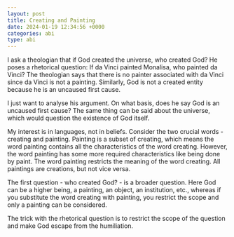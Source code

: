 ```yaml
---
layout: post
title: Creating and Painting
date: 2024-01-19 12:34:56 +0000
categories: abi
type: abi
---
```


<div class="abi">	
I ask a theologian that if God created the universe, who created God?
He poses a rhetorical question: If da Vinci painted Monalisa, who painted da Vinci? The theologian says that there is no painter associated with da Vinci since da Vinci is not a painting. Similarly, God is not a created entity because he is an uncaused first cause.

I just want to analyse his argument. On what basis, does he say God is an uncaused first cause? The same thing can be said about the universe, which would question the existence of God itself. 

My interest is in languages, not in beliefs. Consider the two crucial words - creating and painting. Painting is a subset of creating, which means the word painting contains all the characteristics of the word creating. However, the word painting has some more required characteristics like being done by paint. The word painting restricts the meaning of the word creating. All paintings are creations, but not vice versa.

The first question - who created God? - is a broader question. Here God can be a higher being, a painting, an object, an institution, etc., whereas if you substitute the word creating with painting, you restrict the scope and only a painting can be considered.

The trick with the rhetorical question is to restrict the scope of the question and make God escape from the humiliation. 
</div>
